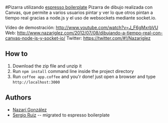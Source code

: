 #Pizarra utilizando [espresso boilerplate](https://github.com/julien/espresso-boilerplate)
Pizarra de dibujo realizada con Canvas, que permite a varios usuarios pintar y ver lo que otros pintan a tiempo real gracias a node.js y el uso de websockets mediante socket.io.

Vídeo de demostración: http://www.youtube.com/watch?v=J_F6gMxrbVU
Web: http://www.nazariglez.com/2012/07/08/dibujando-a-tiempo-real-con-canvas-node-js-y-socket-io/
Twitter: https://twitter.com/#!/Nazariglez

## How to
1. Download the zip file and unzip it
2. Run `npm install` command line inside the project directory
3. Run `coffee app.coffee` and you'r done! just open a browser and type `http://localhost:3000`

## Authors
- [Nazarí González](http://twitter.com/Nazariglez)
- [Sergio Ruiz](http://twitter.com/serginator) -- migrated to espresso boilerplate